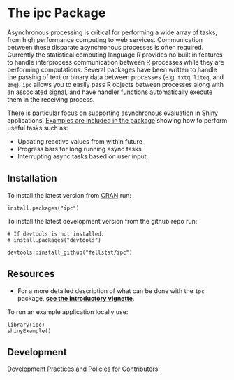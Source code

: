# The ipc Package

Asynchronous processing is critical for performing a wide array of tasks, from high performance computing to web services. Communication between these disparate asynchronous processes is often required. Currently the statistical computing language R provides no built in features to handle interprocess communication between R processes while they are performing computations. Several packages have been written to handle the passing of text or binary data between processes (e.g. `txtq`, `liteq`, and `zmq`). `ipc` allows you to easily pass R objects between processes along with an associated signal, and have handler functions automatically execute them in the receiving process.

There is particular focus on supporting asynchronous evaluation in Shiny applications. [Examples are included in the package](https://github.com/fellstat/ipc/tree/master/inst/apps) showing how to perform useful tasks such as:

* Updating reactive values from within future
* Progress bars for long running async tasks
* Interrupting async tasks based on user input.

## Installation
To install the latest version from [CRAN](https://CRAN.R-project.org/package=ipc)
run:
```
install.packages("ipc")
```
To install the latest development version from the github repo run:
```
# If devtools is not installed:
# install.packages("devtools")

devtools::install_github("fellstat/ipc")
```

## Resources


* For a more detailed description of what can be done with the ``ipc`` package, **[see the introductory vignette](http://htmlpreview.github.io/?https://github.com/fellstat/ipc/blob/master/inst/doc/shinymp.html)**.

To run an example application locally use:
```
library(ipc)
shinyExample()
```


## Development

[Development Practices and Policies for Contributers](../../wiki/How-to-Contribute:-Git-Practices)
